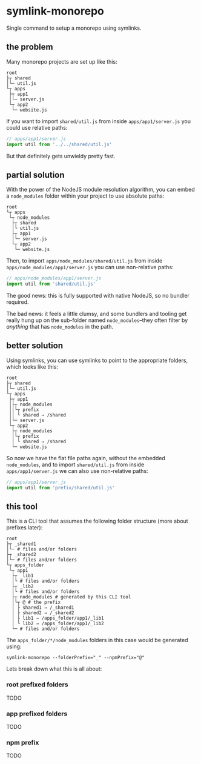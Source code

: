 # symlink-monorepo

Single command to setup a monorepo using symlinks.

## the problem

Many monorepo projects are set up like this:

```
root
├┬ shared
│└─ util.js
└┬ apps
 ├┬ app1
 │└─ server.js
 └┬ app2
  └─ website.js
```

If you want to import `shared/util.js` from inside `apps/app1/server.js` you could use
relative paths:

```js
// apps/app1/server.js
import util from '../../shared/util.js'
```

But that definitely gets unwieldy pretty fast.

## partial solution

With the power of the NodeJS module resolution algorithm, you can embed a `node_modules` folder
within your project to use absolute paths:

```
root
└┬ apps
 └┬ node_modules
  ├┬ shared
  │└ util.js
  ├┬ app1
  │└─ server.js
  └┬ app2
   └─ website.js
```

Then, to import `apps/node_modules/shared/util.js` from inside `apps/node_modules/app1/server.js` you
can use non-relative paths:

```js
// apps/node_modules/app1/server.js
import util from 'shared/util.js'
```

The good news: this is fully supported with native NodeJS, so no bundler required.

The bad news: it feels a little clumsy, and some bundlers and tooling get really hung
up on the sub-folder named `node_modules`–they often filter by *anything* that has
`node_modules` in the path.

## better solution

Using symlinks, you can use symlinks to point to the appropriate folders, which looks
like this:

```
root
├┬ shared
│└─ util.js
└┬ apps
 ├┬ app1
 │├┬ node_modules
 ││└┬ prefix
 ││ └ shared ⇒ /shared
 │└─ server.js
 └┬ app2
  ├┬ node_modules
  │└┬ prefix
  │ └ shared ⇒ /shared
  └─ website.js
```

So now we have the flat file paths again, without the embedded `node_modules`, and to import
`shared/util.js` from inside `apps/app1/server.js` we can also use non-relative paths:

```js
// apps/app1/server.js
import util from 'prefix/shared/util.js'
```

## this tool

This is a CLI tool that assumes the following folder structure (more about prefixes later):

```
root
├┬ _shared1
│└─ # files and/or folders
├┬ _shared2
│└─ # files and/or folders
└┬ apps_folder
 └┬ app1
  ├┬ _lib1
  │└ # files and/or folders
  ├┬ _lib2
  │└ # files and/or folders
  ├┬ node_modules # generated by this CLI tool
  │└┬ @ # the prefix
  │ ├ shared1 ⇒ /_shared1
  │ ├ shared2 ⇒ /_shared2
  │ ├ lib1 ⇒ /apps_folder/app1/_lib1
  │ └ lib2 ⇒ /apps_folder/app1/_lib2
  └─ # files and/or folders
```

The `apps_folder/*/node_modules` folders in this case would be generated using:

```shell
symlink-monorepo --folderPrefix="_" --npmPrefix="@"
```

Lets break down what this is all about:

### root prefixed folders

TODO

### app prefixed folders

TODO

### npm prefix

TODO
